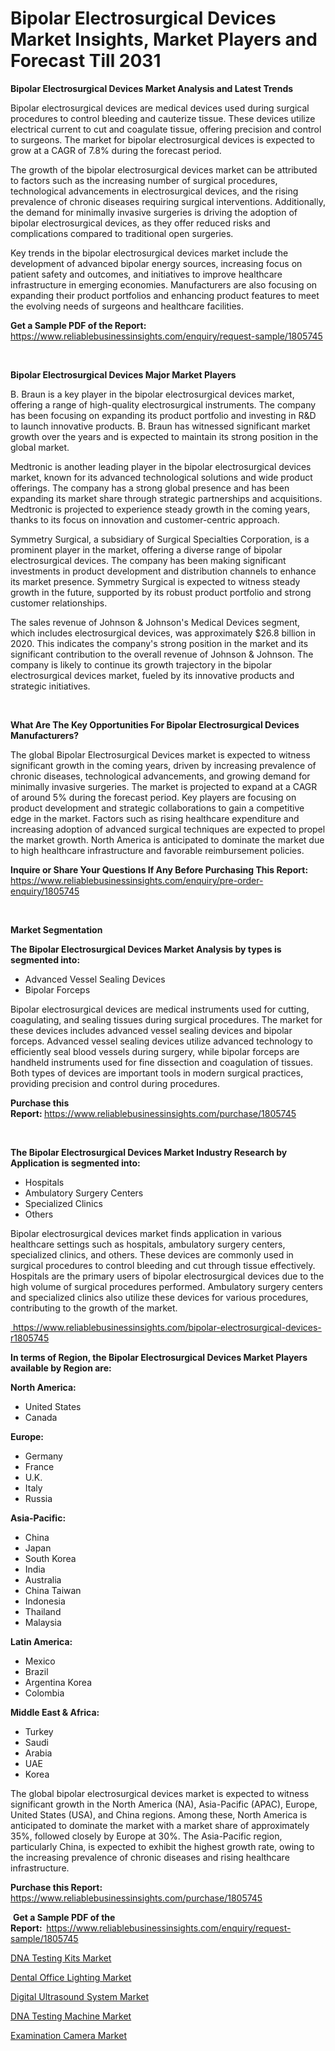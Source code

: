 <p><h1>Bipolar Electrosurgical Devices Market Insights, Market Players and Forecast Till 2031</h1></p><p><strong>Bipolar Electrosurgical Devices Market Analysis and Latest Trends</strong></p>
<p><p>Bipolar electrosurgical devices are medical devices used during surgical procedures to control bleeding and cauterize tissue. These devices utilize electrical current to cut and coagulate tissue, offering precision and control to surgeons. The market for bipolar electrosurgical devices is expected to grow at a CAGR of 7.8% during the forecast period.</p><p>The growth of the bipolar electrosurgical devices market can be attributed to factors such as the increasing number of surgical procedures, technological advancements in electrosurgical devices, and the rising prevalence of chronic diseases requiring surgical interventions. Additionally, the demand for minimally invasive surgeries is driving the adoption of bipolar electrosurgical devices, as they offer reduced risks and complications compared to traditional open surgeries.</p><p>Key trends in the bipolar electrosurgical devices market include the development of advanced bipolar energy sources, increasing focus on patient safety and outcomes, and initiatives to improve healthcare infrastructure in emerging economies. Manufacturers are also focusing on expanding their product portfolios and enhancing product features to meet the evolving needs of surgeons and healthcare facilities.</p></p>
<p><strong>Get a Sample PDF of the Report:&nbsp;</strong> <a href="https://www.reliablebusinessinsights.com/enquiry/request-sample/1805745">https://www.reliablebusinessinsights.com/enquiry/request-sample/1805745</a></p>
<p>&nbsp;</p>
<p><strong>Bipolar Electrosurgical Devices Major Market Players</strong></p>
<p><p>B. Braun is a key player in the bipolar electrosurgical devices market, offering a range of high-quality electrosurgical instruments. The company has been focusing on expanding its product portfolio and investing in R&D to launch innovative products. B. Braun has witnessed significant market growth over the years and is expected to maintain its strong position in the global market. </p><p>Medtronic is another leading player in the bipolar electrosurgical devices market, known for its advanced technological solutions and wide product offerings. The company has a strong global presence and has been expanding its market share through strategic partnerships and acquisitions. Medtronic is projected to experience steady growth in the coming years, thanks to its focus on innovation and customer-centric approach.</p><p>Symmetry Surgical, a subsidiary of Surgical Specialties Corporation, is a prominent player in the market, offering a diverse range of bipolar electrosurgical devices. The company has been making significant investments in product development and distribution channels to enhance its market presence. Symmetry Surgical is expected to witness steady growth in the future, supported by its robust product portfolio and strong customer relationships.</p><p>The sales revenue of Johnson & Johnson's Medical Devices segment, which includes electrosurgical devices, was approximately $26.8 billion in 2020. This indicates the company's strong position in the market and its significant contribution to the overall revenue of Johnson & Johnson. The company is likely to continue its growth trajectory in the bipolar electrosurgical devices market, fueled by its innovative products and strategic initiatives.</p></p>
<p>&nbsp;</p>
<p><strong>What Are The Key Opportunities For Bipolar Electrosurgical Devices Manufacturers?</strong></p>
<p><p>The global Bipolar Electrosurgical Devices market is expected to witness significant growth in the coming years, driven by increasing prevalence of chronic diseases, technological advancements, and growing demand for minimally invasive surgeries. The market is projected to expand at a CAGR of around 5% during the forecast period. Key players are focusing on product development and strategic collaborations to gain a competitive edge in the market. Factors such as rising healthcare expenditure and increasing adoption of advanced surgical techniques are expected to propel the market growth. North America is anticipated to dominate the market due to high healthcare infrastructure and favorable reimbursement policies.</p></p>
<p><strong>Inquire or Share Your Questions If Any Before Purchasing This Report:</strong> <a href="https://www.reliablebusinessinsights.com/enquiry/pre-order-enquiry/1805745">https://www.reliablebusinessinsights.com/enquiry/pre-order-enquiry/1805745</a></p>
<p>&nbsp;</p>
<p><strong>Market Segmentation</strong></p>
<p><strong>The Bipolar Electrosurgical Devices Market Analysis by types is segmented into:</strong></p>
<p><ul><li>Advanced Vessel Sealing Devices</li><li>Bipolar Forceps</li></ul></p>
<p><p>Bipolar electrosurgical devices are medical instruments used for cutting, coagulating, and sealing tissues during surgical procedures. The market for these devices includes advanced vessel sealing devices and bipolar forceps. Advanced vessel sealing devices utilize advanced technology to efficiently seal blood vessels during surgery, while bipolar forceps are handheld instruments used for fine dissection and coagulation of tissues. Both types of devices are important tools in modern surgical practices, providing precision and control during procedures.</p></p>
<p><strong>Purchase this Report:&nbsp;</strong><a href="https://www.reliablebusinessinsights.com/purchase/1805745">https://www.reliablebusinessinsights.com/purchase/1805745</a></p>
<p>&nbsp;</p>
<p><strong>The Bipolar Electrosurgical Devices Market Industry Research by Application is segmented into:</strong></p>
<p><ul><li>Hospitals</li><li>Ambulatory Surgery Centers</li><li>Specialized Clinics</li><li>Others</li></ul></p>
<p><p>Bipolar electrosurgical devices market finds application in various healthcare settings such as hospitals, ambulatory surgery centers, specialized clinics, and others. These devices are commonly used in surgical procedures to control bleeding and cut through tissue effectively. Hospitals are the primary users of bipolar electrosurgical devices due to the high volume of surgical procedures performed. Ambulatory surgery centers and specialized clinics also utilize these devices for various procedures, contributing to the growth of the market.</p></p>
<p><a href="https://www.reliablebusinessinsights.com/bipolar-electrosurgical-devices-r1805745">&nbsp;https://www.reliablebusinessinsights.com/bipolar-electrosurgical-devices-r1805745</a></p>
<p><strong>In terms of Region, the Bipolar Electrosurgical Devices Market Players available by Region are:</strong></p>
<p>
    <p> <strong> North America: </strong>
        <ul>
            <li>United States</li>
            <li>Canada</li>
        </ul>
        </p> 
    <p> <strong> Europe: </strong>
        <ul>
            <li>Germany</li>
            <li>France</li>
            <li>U.K.</li>
            <li>Italy</li>
            <li>Russia</li>
        </ul>
        </p> 
    <p> <strong> Asia-Pacific: </strong>
        <ul>
            <li>China</li>
            <li>Japan</li>
            <li>South Korea</li>
            <li>India</li>
            <li>Australia</li>
            <li>China Taiwan</li>
            <li>Indonesia</li>
            <li>Thailand</li>
            <li>Malaysia</li>
        </ul>
        </p> 
    <p> <strong> Latin America: </strong>
        <ul>
            <li>Mexico</li>
            <li>Brazil</li>
            <li>Argentina Korea</li>
            <li>Colombia</li>
        </ul>
        </p> 
    <p> <strong> Middle East & Africa: </strong>
        <ul>
            <li>Turkey</li>
            <li>Saudi</li>
            <li>Arabia</li>
            <li>UAE</li>
            <li>Korea</li>
        </ul>
    </p>
    </p>
<p><p>The global bipolar electrosurgical devices market is expected to witness significant growth in the North America (NA), Asia-Pacific (APAC), Europe, United States (USA), and China regions. Among these, North America is anticipated to dominate the market with a market share of approximately 35%, followed closely by Europe at 30%. The Asia-Pacific region, particularly China, is expected to exhibit the highest growth rate, owing to the increasing prevalence of chronic diseases and rising healthcare infrastructure.</p></p>
<p><strong>Purchase this Report: </strong><a href="https://www.reliablebusinessinsights.com/purchase/1805745">https://www.reliablebusinessinsights.com/purchase/1805745</a></p>
<p>&nbsp;<strong>Get a Sample PDF of the Report:&nbsp;&nbsp;</strong><a href="https://www.reliablebusinessinsights.com/enquiry/request-sample/1805745">https://www.reliablebusinessinsights.com/enquiry/request-sample/1805745</a></p>
<p><strong></strong></p>
<p><p><a href="https://github.com/mdinislamsheik/Market-Research-Report-List-1/blob/main/dna-testing-kits-market.md">DNA Testing Kits Market</a></p><p><a href="https://github.com/waylose1223/Market-Research-Report-List-2/blob/main/dental-office-lighting-market.md">Dental Office Lighting Market</a></p><p><a href="https://github.com/hzxpgedq27/Market-Research-Report-List-1/blob/main/digital-ultrasound-system-market.md">Digital Ultrasound System Market</a></p><p><a href="https://github.com/NorbertYates/Market-Research-Report-List-6/blob/main/dna-testing-machine-market.md">DNA Testing Machine Market</a></p><p><a href="https://github.com/prosalinda88/Market-Research-Report-List-6/blob/main/examination-camera-market.md">Examination Camera Market</a></p></p>